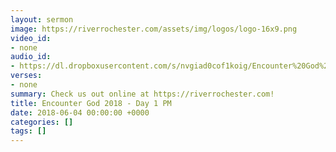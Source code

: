```yaml
---
layout: sermon
image: https://riverrochester.com/assets/img/logos/logo-16x9.png
video_id:
- none
audio_id:
- https://dl.dropboxusercontent.com/s/nvgiad0cof1koig/Encounter%20God%202018%20-%20Day%201%20PM.mp3?dl=0
verses:
- none
summary: Check us out online at https://riverrochester.com!
title: Encounter God 2018 - Day 1 PM
date: 2018-06-04 00:00:00 +0000
categories: []
tags: []
---
```

